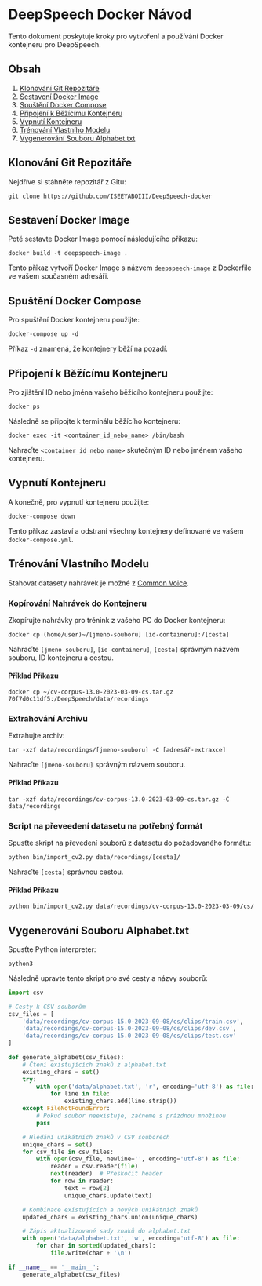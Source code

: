 
# DeepSpeech Docker Návod

Tento dokument poskytuje kroky pro vytvoření a používání Docker kontejneru pro DeepSpeech.

## Obsah
1. [Klonování Git Repozitáře](#klonování-git-repozitáře)
2. [Sestavení Docker Image](#sestavení-docker-image)
3. [Spuštění Docker Compose](#spuštění-docker-compose)
4. [Připojení k Běžícímu Kontejneru](#připojení-k-běžícímu-kontejneru)
5. [Vypnutí Kontejneru](#vypnutí-kontejneru)
6. [Trénování Vlastního Modelu](#trénování-vlastního-modelu)
7. [Vygenerování Souboru Alphabet.txt](#vygenerování-souboru-alphabet.txt)

## Klonování Git Repozitáře
Nejdříve si stáhněte repozitář z Gitu:
```
git clone https://github.com/ISEEYABOIII/DeepSpeech-docker
```

## Sestavení Docker Image
Poté sestavte Docker Image pomocí následujícího příkazu:
```
docker build -t deepspeech-image .
```
Tento příkaz vytvoří Docker Image s názvem `deepspeech-image` z Dockerfile ve vašem současném adresáři.

## Spuštění Docker Compose
Pro spuštění Docker kontejneru použijte:
```
docker-compose up -d
```
Příkaz `-d` znamená, že kontejnery běží na pozadí.

## Připojení k Běžícímu Kontejneru
Pro zjištění ID nebo jména vašeho běžícího kontejneru použijte:
```
docker ps
```
Následně se připojte k terminálu běžícího kontejneru:
```
docker exec -it <container_id_nebo_name> /bin/bash
```
Nahraďte `<container_id_nebo_name>` skutečným ID nebo jménem vašeho kontejneru.

## Vypnutí Kontejneru
A konečně, pro vypnutí kontejneru použijte:
```
docker-compose down
```
Tento příkaz zastaví a odstraní všechny kontejnery definované ve vašem `docker-compose.yml`.

## Trénování Vlastního Modelu
Stahovat datasety nahrávek je možné z [Common Voice](https://commonvoice.mozilla.org/cs/datasets).

### Kopírování Nahrávek do Kontejneru
Zkopírujte nahrávky pro trénink z vašeho PC do Docker kontejneru:
```
docker cp (home/user)~/[jmeno-souboru] [id-containeru]:/[cesta]
```
Nahraďte `[jmeno-souboru]`, `[id-containeru]`, `[cesta]` správným názvem souboru, ID kontejneru a cestou.

#### Příklad Příkazu
```
docker cp ~/cv-corpus-13.0-2023-03-09-cs.tar.gz 70f7d0c11df5:/DeepSpeech/data/recordings
```

### Extrahování Archivu
Extrahujte archiv:
```
tar -xzf data/recordings/[jmeno-souboru] -C [adresář-extraxce]
```
Nahraďte `[jmeno-souboru]` správným názvem souboru.

#### Příklad Příkazu
```
tar -xzf data/recordings/cv-corpus-13.0-2023-03-09-cs.tar.gz -C data/recordings
```

### Script na převeedení datasetu na potřebný formát
Spusťte skript na převedení souborů z datasetu do požadovaného formátu:
```
python bin/import_cv2.py data/recordings/[cesta]/
```
Nahraďte `[cesta]` správnou cestou.

#### Příklad Příkazu
```
python bin/import_cv2.py data/recordings/cv-corpus-13.0-2023-03-09/cs/
```

## Vygenerování Souboru Alphabet.txt
Spusťte Python interpreter:
```
python3
```
Následně upravte tento skript pro své cesty a názvy souborů:
```python
import csv

# Cesty k CSV souborům
csv_files = [
    'data/recordings/cv-corpus-15.0-2023-09-08/cs/clips/train.csv', 
    'data/recordings/cv-corpus-15.0-2023-09-08/cs/clips/dev.csv',
    'data/recordings/cv-corpus-15.0-2023-09-08/cs/clips/test.csv'
]

def generate_alphabet(csv_files):
    # Čtení existujících znaků z alphabet.txt
    existing_chars = set()
    try:
        with open('data/alphabet.txt', 'r', encoding='utf-8') as file:
            for line in file:
                existing_chars.add(line.strip())
    except FileNotFoundError:
        # Pokud soubor neexistuje, začneme s prázdnou množinou
        pass

    # Hledání unikátních znaků v CSV souborech
    unique_chars = set()
    for csv_file in csv_files:
        with open(csv_file, newline='', encoding='utf-8') as file:
            reader = csv.reader(file)
            next(reader)  # Přeskočit header
            for row in reader:
                text = row[2]
                unique_chars.update(text)

    # Kombinace existujících a nových unikátních znaků
    updated_chars = existing_chars.union(unique_chars)

    # Zápis aktualizované sady znaků do alphabet.txt
    with open('data/alphabet.txt', 'w', encoding='utf-8') as file:
        for char in sorted(updated_chars):
            file.write(char + '\n')

if __name__ == '__main__':
    generate_alphabet(csv_files)
```
